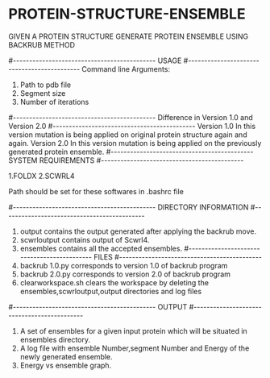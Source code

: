 # PROTEIN-STRUCTURE-ENSEMBLE
GIVEN A PROTEIN STRUCTURE GENERATE PROTEIN ENSEMBLE USING BACKRUB METHOD

#--------------------------------------------
                    USAGE
#--------------------------------------------
Command line Arguments:
1. Path to pdb file
2. Segment size
3. Number of iterations

#--------------------------------------------
 Difference in Version 1.0 and Version 2.0
#--------------------------------------------
Version 1.0
In this version mutation is being applied on original protein structure again and again.
Version 2.0
In this version mutation is being applied on the previously generated protein ensemble.
#--------------------------------------------
            SYSTEM REQUIREMENTS
#--------------------------------------------

1.FOLDX
2.SCWRL4

Path should be set for these softwares in .bashrc file

#--------------------------------------------
            DIRECTORY INFORMATION
#--------------------------------------------
1. output contains the output generated after applying the backrub move.
2. scwrloutput contains output of Scwrl4.
3. ensembles contains all the accepted ensembles.
#--------------------------------------------
                    FILES
#--------------------------------------------
1. backrub 1.0.py corresponds to version 1.0 of backrub program
2. backrub 2.0.py corresponds to version 2.0 of backrub program
3. clearworkspace.sh clears the workspace by deleting the ensembles,scwrloutput,output directories and log files

#--------------------------------------------
                OUTPUT
#--------------------------------------------
1. A set of ensembles for a given input protein which will be situated in ensembles directory.
2. A log file with ensemble Number,segment Number and Energy of the newly generated ensemble.
3. Energy vs ensemble graph.


